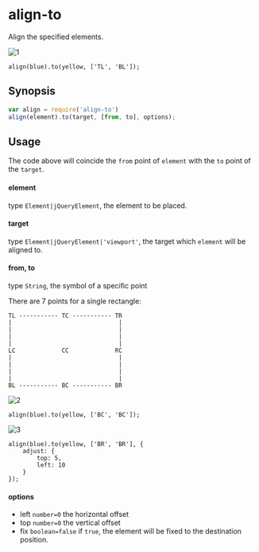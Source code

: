 # align-to

Align the specified elements.

![1](https://raw.github.com/kaelzhang/align/master/screenshots/1.png)

```
align(blue).to(yellow, ['TL', 'BL']);
```

## Synopsis

```js
var align = require('align-to')
align(element).to(target, [from, to], options);
```

## Usage

The code above will coincide the `from` point of `element` with the `to` point of the `target`.

#### element

type `Element|jQueryElement`, the element to be placed.

#### target

type `Element|jQueryElement|'viewport'`, the target which `element` will be aligned to.

#### from, to

type `String`, the symbol of a specific point

There are 7 points for a single rectangle:

```
TL ----------- TC ----------- TR
|                              |
|                              |
|                              |
|                              |
LC             CC             RC
|                              |
|                              |
|                              |
|                              |
BL ----------- BC ----------- BR
```

![2](https://raw.github.com/kaelzhang/align/master/screenshots/2.png)

```
align(blue).to(yellow, ['BC', 'BC']);
```

![3](https://raw.github.com/kaelzhang/align/master/screenshots/3.png)

```
align(blue).to(yellow, ['BR', 'BR'], {
	adjust: {
		top: 5,
		left: 10
	}
});
```


#### options

- left `number=0` the horizontal offset
- top `number=0` the vertical offset
- fix `boolean=false` if `true`, the element will be fixed to the destination position.

